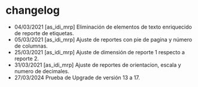 # changelog 
* 04/03/2021 [as_idi_mrp] Eliminación de elementos de texto enriquecido de reporte de etiquetas.
* 05/03/2021 [as_idi_mrp] Ajuste de reportes con pie de pagina y número de columnas.
* 25/03/2021 [as_idi_mrp] Ajuste de dimensión de reporte 1 respecto a reporte 2.
* 31/03/2021 [as_idi_mrp] Ajuste de reportes de orientacion, escala y numero de decimales.
* 27/03/2024 Prueba de Upgrade de versión 13 a 17.
